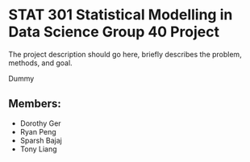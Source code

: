 # STAT 301 Statistical Modelling in Data Science Group 40 Project

<PLACEHOLDER> The project description should go here, briefly describes the problem, methods, and goal.

Dummy 

## Members:

- Dorothy Ger
- Ryan Peng
- Sparsh Bajaj
- Tony Liang




